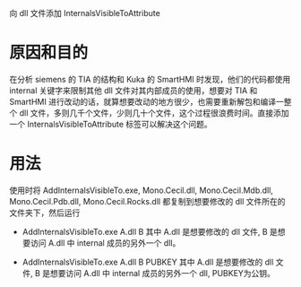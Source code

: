 向 dll 文件添加 InternalsVisibleToAttribute

# 原因和目的
在分析 siemens 的 TIA 的结构和 Kuka 的 SmartHMI 时发现，他们的代码都使用internal 关键字来限制其他 dll 文件对其内部成员的使用，想要对 TIA 和 SmartHMI 进行改动的话，就算想要改动的地方很少，也需要重新解包和编译一整个 dll 文件，多则几千个文件，少则几十个文件，这个过程很浪费时间。直接添加一个 InternalsVisibleToAttribute 标签可以解决这个问题。

# 用法
使用时将 AddInternalsVisibleTo.exe, Mono.Cecil.dll, Mono.Cecil.Mdb.dll, Mono.Cecil.Pdb.dll, Mono.Cecil.Rocks.dll 都复制到想要修改的 dll 文件所在的文件夹下，然后运行

+ AddInternalsVisibleTo.exe A.dll B
其中 A.dll 是想要修改的 dll 文件, B 是想要访问 A.dll 中 internal 成员的另外一个 dll。

+ AddInternalsVisibleTo.exe A.dll B PUBKEY
其中 A.dll 是想要修改的 dll 文件, B 是想要访问 A.dll 中 internal 成员的另外一个 dll, PUBKEY为公钥。
